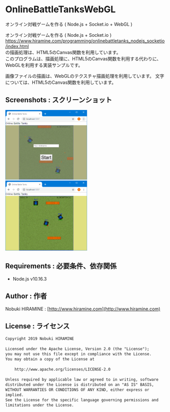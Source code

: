 # OnlineBattleTanksWebGL
オンライン対戦ゲームを作る ( Node.js + Socket.io + WebGL )

オンライン対戦ゲームを作る ( Node.js + Socket.io )  
https://www.hiramine.com/programming/onlinebattletanks_nodejs_socketio/index.html  
の描画処理は、HTML5のCanvas関数を利用しています。  
このプログラムは、描画処理に、HTML5のCanvas関数を利用する代わりに、WebGLを利用する実装サンプルです。

画像ファイルの描画は、WebGLのテクスチャ描画処理を利用しています。 
文字については、HTML5のCanvas関数を利用しています。

## Screenshots : スクリーンショット
<img src="_images/Screenshot_01.png" width="256" alt="Screenshot"/> <img src="_images/Screenshot_02.png" width="256" alt="Screenshot"/> 

## Requirements : 必要条件、依存関係
- Node.js v10.16.3

## Author : 作者
Nobuki HIRAMINE : [http://www.hiramine.com](http://www.hiramine.com)

## License : ライセンス
```
Copyright 2019 Nobuki HIRAMINE

Licensed under the Apache License, Version 2.0 (the "License");
you may not use this file except in compliance with the License.
You may obtain a copy of the License at

    http://www.apache.org/licenses/LICENSE-2.0

Unless required by applicable law or agreed to in writing, software
distributed under the License is distributed on an "AS IS" BASIS,
WITHOUT WARRANTIES OR CONDITIONS OF ANY KIND, either express or implied.
See the License for the specific language governing permissions and
limitations under the License.
```

